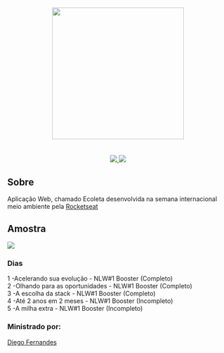 <h3 align="center">
    <img width="300px" src="https://i.imgur.com/s1AQMrU.png">
    <br><br>
</h3>
<p align="center">
  <a href="https://rocketseat.com.br">
    <img src="https://img.shields.io/badge/Made--by-Rocketseat-blueviolet">
  </a>
  <a>
  <img src="https://img.shields.io/github/license/WillianSz/NLW-1.0">
</p>
                                          
## Sobre 

Aplicação Web, chamado Ecoleta desenvolvida na semana internacional meio ambiente pela [Rocketseat](https://rocketseat.com.br)

## Amostra

<img src="https://i.imgur.com/Fhi9FRK.png">

### Dias

1 -Acelerando sua evolução - NLW#1 Booster (Completo)
<br>
2 -Olhando para as oportunidades - NLW#1 Booster (Completo)
<br>
3 -A escolha da stack - NLW#1 Booster (Completo)
<br>
4 -Até 2 anos em 2 meses - NLW#1 Booster (Incompleto)
<br>
5 -A milha extra - NLW#1 Booster (Incompleto)

### Ministrado por:

[Diego Fernandes](https://github.com/diego3g)



